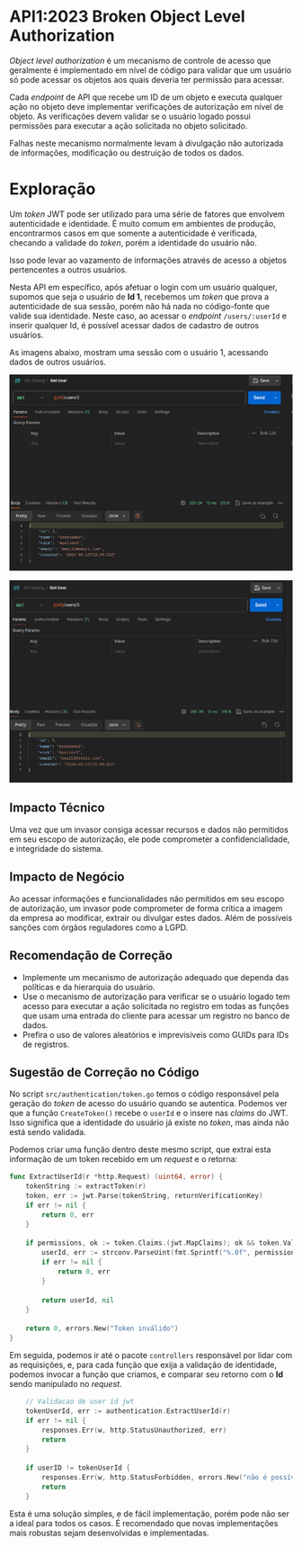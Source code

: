 # API1:2023 Broken Object Level Authorization

*Object level authorization* é um mecanismo de controle de acesso que geralmente é implementado em nível de código para validar que um usuário só pode acessar os objetos aos quais deveria ter permissão para acessar.

Cada *endpoint* de API que recebe um ID de um objeto e executa qualquer ação no objeto deve implementar verificações de autorização em nível de objeto. As verificações devem validar se o usuário logado possui permissões para executar a ação solicitada no objeto solicitado.

Falhas neste mecanismo normalmente levam à divulgação não autorizada de informações, modificação ou destruição de todos os dados.

# Exploração

Um *token* JWT pode ser utilizado para uma série de fatores que envolvem autenticidade e identidade. É muito comum em ambientes de produção, encontrarmos casos em que somente a autenticidade é verificada, checando a validade do *token*, porém a identidade do usuário não.

Isso pode levar ao vazamento de informações através de acesso a objetos pertencentes a outros usuários.

Nesta API em específico, após afetuar o login com um usuário qualquer, supomos que seja o usuário de **Id 1**, recebemos um *token* que prova a autenticidade de sua sessão, porém não há nada no código-fonte que valide sua identidade. Neste caso, ao acessar o *endpoint* `/users/:userId` e inserir qualquer Id, é possível acessar dados de cadastro de outros usuários.

As imagens abaixo, mostram uma sessão com o usuário 1, acessando dados de outros usuários.

![BOLA1](BOLA1.png)

![BOLA2](BOLA2.png)

## Impacto Técnico

Uma vez que um invasor consiga acessar recursos e dados não permitidos em seu escopo de autorização, ele pode comprometer a confidencialidade, e integridade do sistema.

## Impacto de Negócio

Ao acessar informações e funcionalidades não permitidos em seu escopo de autorização, um invasor pode comprometer de forma crítica a imagem da empresa ao modificar, extrair ou divulgar estes dados. Além de possíveis sanções com órgãos reguladores como a LGPD.

## Recomendação de Correção

- Implemente um mecanismo de autorização adequado que dependa das políticas e da hierarquia do usuário.
- Use o mecanismo de autorização para verificar se o usuário logado tem acesso para executar a ação solicitada no registro em todas as funções que usam uma entrada do cliente para acessar um registro no banco de dados.
- Prefira o uso de valores aleatórios e imprevisíveis como GUIDs para IDs de registros.

## Sugestão de Correção no Código

No script `src/authentication/token.go` temos o código responsável pela geração do *token* de acesso do usuário quando se autentica. Podemos ver que a função `CreateToken()` recebe o `userId` e o insere nas *claims* do JWT. Isso significa que a identidade do usuário já existe no *token*, mas ainda não está sendo validada.

Podemos criar uma função dentro deste mesmo script, que extrai esta informação de um token recebido em um *request* e o retorna:

```go
func ExtractUserId(r *http.Request) (uint64, error) {
	tokenString := extractToken(r)
	token, err := jwt.Parse(tokenString, returnVerificationKey)
	if err != nil {
		return 0, err
	}

	if permissions, ok := token.Claims.(jwt.MapClaims); ok && token.Valid {
		userId, err := strconv.ParseUint(fmt.Sprintf("%.0f", permissions["userId"]), 10, 64)
		if err != nil {
			return 0, err
		}

		return userId, nil
	}

	return 0, errors.New("Token inválido")
}
```

Em seguida, podemos ir até o pacote `controllers` responsável por lidar com as requisições, e, para cada função que exija a validação de identidade, podemos invocar a função que criamos, e comparar seu retorno com o **Id** sendo manipulado no *request*.

```go
	// Validacao de user id jwt
	tokenUserId, err := authentication.ExtractUserId(r)
	if err != nil {
		responses.Err(w, http.StatusUnauthorized, err)
		return
	}

	if userID != tokenUserId {
		responses.Err(w, http.StatusForbidden, errors.New("não é possível atualizar um usuário que não seja o seu"))
		return
	}
```

Esta é uma solução simples, e de fácil implementação, porém pode não ser a ideal para todos os casos. É recomendado que novas implementações mais robustas sejam desenvolvidas e implementadas.